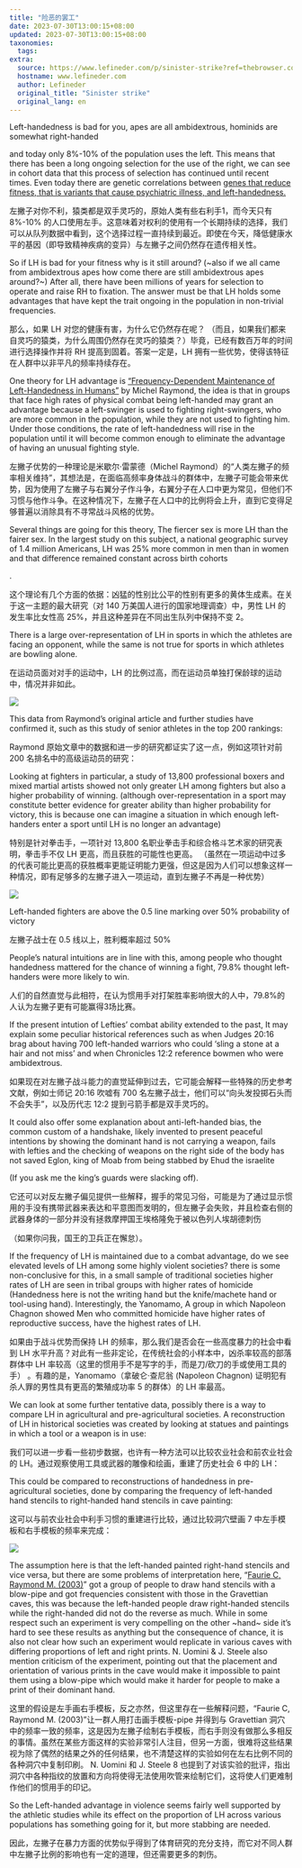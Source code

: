 ```yaml
---
title: "险恶的罢工"
date: 2023-07-30T13:00:15+08:00
updated: 2023-07-30T13:00:15+08:00
taxonomies:
  tags: 
extra:
  source: https://www.lefineder.com/p/sinister-strike?ref=thebrowser.com
  hostname: www.lefineder.com
  author: Lefineder
  original_title: "Sinister strike"
  original_lang: en
---
```


Left-handedness is bad for you, apes are all ambidextrous, hominids are somewhat right-handed

and today only 8%-10% of the population uses the left. This means that there has been a long ongoing selection for the use of the right, we can see in cohort data that this process of selection has continued until recent times. Even today there are genetic correlations between [genes that reduce fitness, that is variants that cause psychiatric illness, and left-handedness.](https://pubmed.ncbi.nlm.nih.gov/32989287/)

左撇子对你不利，猿类都是双手灵巧的，原始人类有些右利手1，而今天只有 8%-10% 的人口使用左手。这意味着对权利的使用有一个长期持续的选择，我们可以从队列数据中看到，这个选择过程一直持续到最近。即使在今天，降低健康水平的基因（即导致精神疾病的变异）与左撇子之间仍然存在遗传相关性。

So if LH is bad for your fitness why is it still around? (~also if we all came from ambidextrous apes how come there are still ambidextrous apes around?~) After all, there have been millions of years for selection to operate and raise RH to fixation. The answer must be that LH holds some advantages that have kept the trait ongoing in the population in non-trivial frequencies.

那么，如果 LH 对您的健康有害，为什么它仍然存在呢？ （而且，如果我们都来自灵巧的猿类，为什么周围仍然存在灵巧的猿类？）毕竟，已经有数百万年的时间进行选择操作并将 RH 提高到固着。答案一定是，LH 拥有一些优势，使得该特征在人群中以非平凡的频率持续存在。

One theory for LH advantage is [“Frequency-Dependent Maintenance of Left-Handedness in Humans”](https://www.jstor.org/stable/50649) by Michel Raymond, the idea is that in groups that face high rates of physical combat being left-handed may grant an advantage because a left-swinger is used to fighting right-swingers, who are more common in the population, while they are not used to fighting him. Under those conditions, the rate of left-handedness will rise in the population until it will become common enough to eliminate the advantage of having an unusual fighting style.

左撇子优势的一种理论是米歇尔·雷蒙德（Michel Raymond）的“人类左撇子的频率相关维持”，其想法是，在面临高频率身体战斗的群体中，左撇子可能会带来优势，因为使用了左撇子与右翼分子作斗争，右翼分子在人口中更为常见，但他们不习惯与他作斗争。在这种情况下，左撇子在人口中的比例将会上升，直到它变得足够普遍以消除具有不寻常战斗风格的优势。

Several things are going for this theory, The fiercer sex is more LH than the fairer sex. In the largest study on this subject, a national geographic survey of 1.4 million Americans, LH was 25% more common in men than in women and that difference remained constant across birth cohorts

.

这个理论有几个方面的依据：凶猛的性别比公平的性别有更多的黄体生成素。在关于这一主题的最大研究（对 140 万美国人进行的国家地理调查）中，男性 LH 的发生率比女性高 25%，并且这种差异在不同出生队列中保持不变 2。

There is a large over-representation of LH in sports in which the athletes are facing an opponent, while the same is not true for sports in which athletes are bowling alone.

在运动员面对对手的运动中，LH 的比例过高，而在运动员单独打保龄球的运动中，情况并非如此。

![](https://substackcdn.com/image/fetch/w_1456,c_limit,f_auto,q_auto:good,fl_progressive:steep/https%3A%2F%2Fsubstack-post-media.s3.amazonaws.com%2Fpublic%2Fimages%2F71b7dba0-06e4-4fbd-a9b4-04b8b3489520_857x782.png)

This data from Raymond’s original article and further studies have confirmed it, such as this study of senior athletes in the top 200 rankings:

Raymond 原始文章中的数据和进一步的研究都证实了这一点，例如这项针对前 200 名排名中的高级运动员的研究：

Looking at fighters in particular, a study of 13,800 professional boxers and mixed martial artists showed not only greater LH among fighters but also a higher probability of winning. (although over-representation in a sport may constitute better evidence for greater ability than higher probability for victory, this is because one can imagine a situation in which enough left-handers enter a sport until LH is no longer an advantage)

特别是针对拳击手，一项针对 13,800 名职业拳击手和综合格斗艺术家的研究表明，拳击手不仅 LH 更高，而且获胜的可能性也更高。 （虽然在一项运动中过多的代表可能比更高的获胜概率更能证明能力更强，但这是因为人们可以想象这样一种情况，即有足够多的左撇子进入一项运动，直到左撇子不再是一种优势）

![](https://substackcdn.com/image/fetch/w_1456,c_limit,f_auto,q_auto:good,fl_progressive:steep/https%3A%2F%2Fsubstack-post-media.s3.amazonaws.com%2Fpublic%2Fimages%2F38412326-6cfb-4003-aa61-a94f9c463593_662x288.png)


Left-handed fighters are above the 0.5 line marking over 50% probability of victory

左撇子战士在 0.5 线以上，胜利概率超过 50%

People’s natural intuitions are in line with this, among people who thought handedness mattered for the chance of winning a fight, 79.8% thought left-handers were more likely to win.

人们的自然直觉与此相符，在认为惯用手对打架胜率影响很大的人中，79.8%的人认为左撇子更有可能赢得3场比赛。

If the present intution of Lefties’ combat ability extended to the past, It may explain some peculiar historical references such as when Judges 20:16 brag about having 700 left-handed warriors who could ‘sling a stone at a hair and not miss’ and when Chronicles 12:2 reference bowmen who were ambidextrous.

如果现在对左撇子战斗能力的直觉延伸到过去，它可能会解释一些特殊的历史参考文献，例如士师记 20:16 吹嘘有 700 名左撇子战士，他们可以“向头发投掷石头而不会失手”，以及历代志 12:2 提到弓箭手都是双手灵巧的。

It could also offer some explanation about anti-left-handed bias, the common custom of a handshake, likely invented to present peaceful intentions by showing the dominant hand is not carrying a weapon, fails with lefties and the checking of weapons on the right side of the body has not saved Eglon, king of Moab from being stabbed by Ehud the israelite

(If you ask me the king’s guards were slacking off).

它还可以对反左撇子偏见提供一些解释，握手的常见习俗，可能是为了通过显示惯用的手没有携带武器来表达和平意图而发明的，但左撇子会失败，并且检查右侧的武器身体的一部分并没有拯救摩押国王埃格隆免于被以色列人埃胡德刺伤

（如果你问我，国王的卫兵正在懈怠）。

If the frequency of LH is maintained due to a combat advantage, do we see elevated levels of LH among some highly violent societies? there is some non-conclusive for this, in a small sample of traditional societies higher rates of LH are seen in tribal groups with higher rates of homicide (Handedness here is not the writing hand but the knife/machete hand or tool-using hand). Interestingly, the Yanomamo, A group in which Napoleon Chagnon showed Men who committed homicide have higher rates of reproductive success, have the highest rates of LH.

如果由于战斗优势而保持 LH 的频率，那么我们是否会在一些高度暴力的社会中看到 LH 水平升高？对此有一些非定论，在传统社会的小样本中，凶杀率较高的部落群体中 LH 率较高（这里的惯用手不是写字的手，而是刀/砍刀的手或使用工具的手） 。有趣的是，Yanomamo（拿破仑·查尼翁 (Napoleon Chagnon) 证明犯有杀人罪的男性具有更高的繁殖成功率 5 的群体）的 LH 率最高。

We can look at some further tentative data, possibly there is a way to compare LH in agricultural and pre-agricultural societies. A reconstruction of LH in historical societies was created by looking at statues and paintings in which a tool or a weapon is in use:

我们可以进一步看一些初步数据，也许有一种方法可以比较农业社会和前农业社会的 LH。通过观察使用工具或武器的雕像和绘画，重建了历史社会 6 中的 LH：

This could be compared to reconstructions of handedness in pre-agricultural societies, done by comparing the frequency of left-handed hand stencils to right-handed hand stencils in cave painting:

这可以与前农业社会中利手习惯的重建进行比较，通过比较洞穴壁画 7 中左手模板和右手模板的频率来完成：

![](https://substackcdn.com/image/fetch/w_1456,c_limit,f_auto,q_auto:good,fl_progressive:steep/https%3A%2F%2Fsubstack-post-media.s3.amazonaws.com%2Fpublic%2Fimages%2F61c4ffdb-074b-4811-b2fd-a8a3a12ac667_602x468.png)

The assumption here is that the left-handed painted right-hand stencils and vice versa, but there are some problems of interpretation here, “[Faurie C, Raymond M. (2003)](https://www.ncbi.nlm.nih.gov/pmc/articles/PMC1809976/)” got a group of people to draw hand stencils with a blow-pipe and got frequencies consistent with those in the Gravettian caves, this was because the left-handed people draw right-handed stencils while the right-handed did not do the reverse as much. While in some respect such an experiment is very compelling on the other ~hand~ side it’s hard to see these results as anything but the consequence of chance, it is also not clear how such an experiment would replicate in various caves with differing proportions of left and right prints. N. Uomini & J. Steele also mention criticism of the experiment, pointing out that the placement and orientation of various prints in the cave would make it impossible to paint them using a blow-pipe which would make it harder for people to make a print of their dominant hand.

这里的假设是左手画右手模板，反之亦然，但这里存在一些解释问题，“Faurie C, Raymond M. (2003)”让一群人用打击画手模板-pipe 并得到与 Gravettian 洞穴中的频率一致的频率，这是因为左撇子绘制右手模板，而右手则没有做那么多相反的事情。虽然在某些方面这样的实验非常引人注目，但另一方面，很难将这些结果视为除了偶然的结果之外的任何结果，也不清楚这样的实验如何在左右比例不同的各种洞穴中复制印刷。 N. Uomini 和 J. Steele 8 也提到了对该实验的批评，指出洞穴中各种指纹的放置和方向将使得无法使用吹管来绘制它们，这将使人们更难制作他们的惯用手的印记。

So the Left-handed advantage in violence seems fairly well supported by the athletic studies while its effect on the proportion of LH across various populations has something going for it, but more stabbing are needed.

因此，左撇子在暴力方面的优势似乎得到了体育研究的充分支持，而它对不同人群中左撇子比例的影响也有一定的道理，但还需要更多的刺伤。
